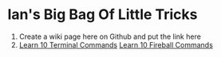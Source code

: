 # Ian's Big Bag Of Little Tricks
1. Create a wiki page here on Github and put the link here
1. [Learn 10 Terminal Commands](https://www.youtube.com/watch?v=bNlKb8fIiYs) 
[Learn 10 Fireball Commands](https://daringfireball.net/projects/markdown/syntax)
